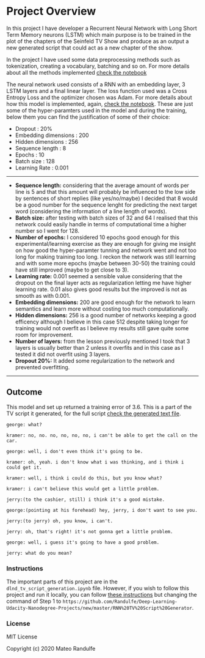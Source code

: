 # Project Overview

In this project I have developer a Recurrent Neural Network with Long Short Term Memory neurons (LSTM) which main purpose is to be trained in the plot of the chapters of the Seinfeld TV Show and produce as an output a new generated script that could act as a new chapter of the show. 

In the project I have used some data preprocessing methods such as tokenization, creating a vocabulary, batching and so on. For more details about all the methods implemented [check the notebook](https://github.com/Randulfe/Deep-Learning-Udacity-Nanodegree-Projects/blob/master/RNN%20TV%20Script%20Generator/dlnd_tv_script_generation.ipynb)

The neural network used consists of a RNN with an embedding layer, 3 LSTM layers and a final linear layer. The loss function used was a Cross Entropy Loss and the optimizer chosen was Adam. For more details about how this model is implemented, again, [check the notebook](https://github.com/Randulfe/Deep-Learning-Udacity-Nanodegree-Projects/blob/master/RNN%20TV%20Script%20Generator/dlnd_tv_script_generation.ipynb).
These are just some of the hyper-paramters used in the model and during the training, below them you can find the justification of some of their choice: 
- Dropout : 20%
- Embedding dimensions : 200
- Hidden dimensions : 256
- Sequence length : 8
- Epochs : 10
- Batch size : 128
- Learning Rate : 0.001
---
- **Sequence length:** considering that the average amount of words per line is 5 and that this amount will probably be influenced to the low side by sentences of short replies (like yes/no/maybe) I decided that 8 would be a good number for the sequence lenght for predicting the next target word (considering the information of a line length of words).
- **Batch size:** after testing with batch sizes of 32 and 64 I realised that this network could easily handle in terms of computational time a higher number so I went for 128.
- **Number of epochs:** I considered 10 epochs good enough for this experimental/learning exercise as they are enough for giving me insight on how good the hyper-paramter tunning and network went and not too long for making training too long. I reckon the network was still learning and with some more epochs (maybe between 30-50) the training could have still improved (maybe to get close to 3).
- **Learning rate:** 0.001 seemed a sensible value considering that the dropout on the final layer acts as regularization letting me have higher learning rate. 0.01 also gives good results but the improved is not as smooth as with 0.001.
- **Embedding dimensions:** 200 are good enough for the network to learn semantics and learn more without costing too much computationally.
- **Hidden dimensions:** 256 is a good number of networks keeping a good efficency although I believe in this case 512 despite taking longer for training would not overfit as I believe my results still gave quite some room for improvement.
- **Number of layers:** from the lesson previously mentioned I took that 3 layers is usually better than 2 unless it overfits and in this case as I tested it did not overfit using 3 layers.
- **Dropout 20%:** It added some regularization to the network and prevented overfitting.
---

## Outcome

This model and set up returned a training error of 3.6. This is a part of the TV script it generated, for the full script [check the generated text file](https://github.com/Randulfe/Deep-Learning-Udacity-Nanodegree-Projects/blob/master/RNN%20TV%20Script%20Generator/generated_script_1.txt).

```
george: what?

kramer: no, no. no, no, no, no, i can't be able to get the call on the car.

george: well, i don't even think it's going to be.

kramer: oh, yeah. i don't know what i was thinking, and i think i could get it.

kramer: well, i think i could do this, but you know what?

kramer: i can't believe this would get a little problem.

jerry:(to the cashier, still) i think it's a good mistake.

george:(pointing at his forehead) hey, jerry, i don't want to see you.

jerry:(to jerry) oh, you know, i can't.

jerry: oh, that's right! it's not gonna get a little problem.

george: well, i guess it's going to have a good problem.

jerry: what do you mean?

```

### Instructions

The important parts of this project are in the `dlnd_tv_script_generation.ipynb` file. However, if you wish to follow this project and run it locally, you can follow [these instructions](https://github.com/Randulfe/Deep-Learning-Udacity-Nanodegree-Projects/tree/master/Bike%20Sharing%20Patterns%20Neural%20Network%20for%20Nanodegree#instructions) but changing the command of Step 1 to `https://github.com/Randulfe/Deep-Learning-Udacity-Nanodegree-Projects/new/master/RNN%20TV%20Script%20Generator`.
### License

MIT License

Copyright (c) 2020 Mateo Randulfe

